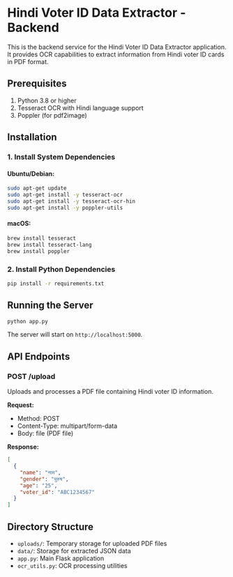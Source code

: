 # Hindi Voter ID Data Extractor - Backend

This is the backend service for the Hindi Voter ID Data Extractor application. It provides OCR capabilities to extract information from Hindi voter ID cards in PDF format.

## Prerequisites

1. Python 3.8 or higher
2. Tesseract OCR with Hindi language support
3. Poppler (for pdf2image)

## Installation

### 1. Install System Dependencies

#### Ubuntu/Debian:
```bash
sudo apt-get update
sudo apt-get install -y tesseract-ocr
sudo apt-get install -y tesseract-ocr-hin
sudo apt-get install -y poppler-utils
```

#### macOS:
```bash
brew install tesseract
brew install tesseract-lang
brew install poppler
```

### 2. Install Python Dependencies

```bash
pip install -r requirements.txt
```

## Running the Server

```bash
python app.py
```

The server will start on `http://localhost:5000`.

## API Endpoints

### POST /upload
Uploads and processes a PDF file containing Hindi voter ID information.

**Request:**
- Method: POST
- Content-Type: multipart/form-data
- Body: file (PDF file)

**Response:**
```json
[
  {
    "name": "नाम",
    "gender": "पुरुष",
    "age": "25",
    "voter_id": "ABC1234567"
  }
]
```

## Directory Structure

- `uploads/`: Temporary storage for uploaded PDF files
- `data/`: Storage for extracted JSON data
- `app.py`: Main Flask application
- `ocr_utils.py`: OCR processing utilities